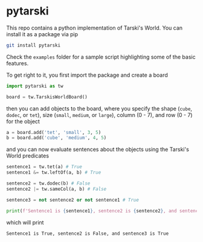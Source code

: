 # pytarski

This repo contains a python implementation of Tarski's World. You can install it as a package via pip

```sh
git install pytarski
```

Check the `examples` folder for a sample script highlighting some of the basic features.

To get right to it, you first import the package and create a board

```python
import pytarski as tw

board = tw.TarskisWorldBoard()
```

then you can add objects to the board, where you specify the shape (`cube`, `dodec`, or `tet`), size (`small`, `medium`, or `large`), column (0 - 7), and row (0 - 7) for the object

```python
a = board.add('tet', 'small', 3, 5)
b = board.add('cube', 'medium', 4, 5)
```

and you can now evaluate sentences about the objects using the Tarski's World predicates

```python
sentence1 = tw.tet(a) # True
sentence1 &= tw.leftOf(a, b) # True

sentence2 = tw.dodec(b) # False
sentence2 |= tw.sameCol(a, b) # False

sentence3 = not sentence2 or not sentence1 # True

print(f'Sentence1 is {sentence1}, sentence2 is {sentence2}, and sentence3 is {sentence3}')
```

which will print

```sh
Sentence1 is True, sentence2 is False, and sentence3 is True
```
